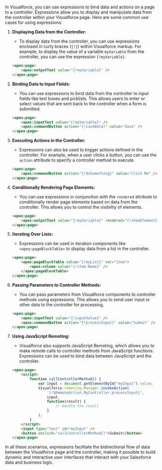 In Visualforce, you can use expressions to bind data and actions on a page to a controller. Expressions allow you to display and manipulate data from the controller within your Visualforce page. Here are some common use cases for using expressions:

1. **Displaying Data from the Controller:**
   - To display data from the controller, you can use expressions enclosed in curly braces (`{!}`) within Visualforce markup. For example, to display the value of a variable `myVariable` from the controller, you can use the expression `{!myVariable}`.

   ```html
   <apex:page>
       <apex:outputText value="{!myVariable}" />
   </apex:page>
   ```

2. **Binding Data to Input Fields:**
   - You can use expressions to bind data from the controller to input fields like text boxes and picklists. This allows users to enter or select values that are sent back to the controller when a form is submitted.

   ```html
   <apex:page>
       <apex:inputText value="{!myVariable}" />
       <apex:commandButton action="{!saveData}" value="Save" />
   </apex:page>
   ```

3. **Executing Actions in the Controller:**
   - Expressions can also be used to trigger actions defined in the controller. For example, when a user clicks a button, you can use the `action` attribute to specify a controller method to execute.

   ```html
   <apex:page>
       <apex:commandButton action="{!doSomething}" value="Click Me" />
   </apex:page>
   ```

4. **Conditionally Rendering Page Elements:**
   - You can use expressions in conjunction with the `rendered` attribute to conditionally render page elements based on data from the controller. This allows you to control the visibility of elements.

   ```html
   <apex:page>
       <apex:outputText value="{!myVariable}" rendered="{!showElement}" />
   </apex:page>
   ```

5. **Iterating Over Lists:**
   - Expressions can be used in iteration components like `<apex:pageBlockTable>` to display data from a list in the controller.

   ```html
   <apex:page>
       <apex:pageBlockTable value="{!myList}" var="item">
           <apex:column value="{!item.Name}" />
       </apex:pageBlockTable>
   </apex:page>
   ```

6. **Passing Parameters to Controller Methods:**
   - You can pass parameters from Visualforce components to controller methods using expressions. This allows you to send user input or other data to the controller for processing.

   ```html
   <apex:page>
       <apex:inputText value="{!inputValue}" />
       <apex:commandButton action="{!processInput}" value="Submit" />
   </apex:page>
   ```

7. **Using JavaScript Remoting:**
   - Visualforce also supports JavaScript Remoting, which allows you to make remote calls to controller methods from JavaScript functions. Expressions can be used to bind data between JavaScript and the controller.

   ```html
   <apex:page>
       <script>
           function callControllerMethod() {
               var input = document.getElementById("myInput").value;
               Visualforce.remoting.Manager.invokeAction(
                   '{!$RemoteAction.MyController.processInput}',
                   input,
                   function(result) {
                       // Handle the result
                   }
               );
           }
       </script>
       <input type="text" id="myInput" />
       <button onclick="callControllerMethod()">Submit</button>
   </apex:page>
   ```

In all these scenarios, expressions facilitate the bidirectional flow of data between the Visualforce page and the controller, making it possible to build dynamic and interactive user interfaces that interact with your Salesforce data and business logic.

